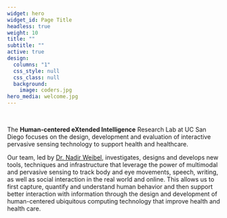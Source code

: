 ```yaml
---
widget: hero
widget_id: Page Title
headless: true
weight: 10
title: ""
subtitle: ""
active: true
design:
  columns: "1"
  css_style: null
  css_class: null
  background:
    image: coders.jpg
hero_media: welcome.jpg
---
```

<br>

The **Human-centered eXtended Intelligence** Research Lab at UC San Diego focuses on the design, development and evaluation of interactive pervasive sensing technology to support health and healthcare. 

Our team, led by [Dr. Nadir Weibel](https://www.ubicomp.ucsd.edu/weibel), investigates, designs and develops new tools, techniques and infrastructure that leverage the power of multimodal and pervasive sensing to track body and eye movements, speech, writing, as well as social interaction in the real world and online. This allows us to first capture, quantify and understand human behavior and then support better interaction with information through the design and development of human-centered ubiquitous computing technology that improve health and health care.